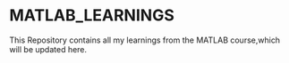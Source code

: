 # MATLAB_LEARNINGS

This Repository contains all my learnings from the MATLAB course,which will be updated here.

